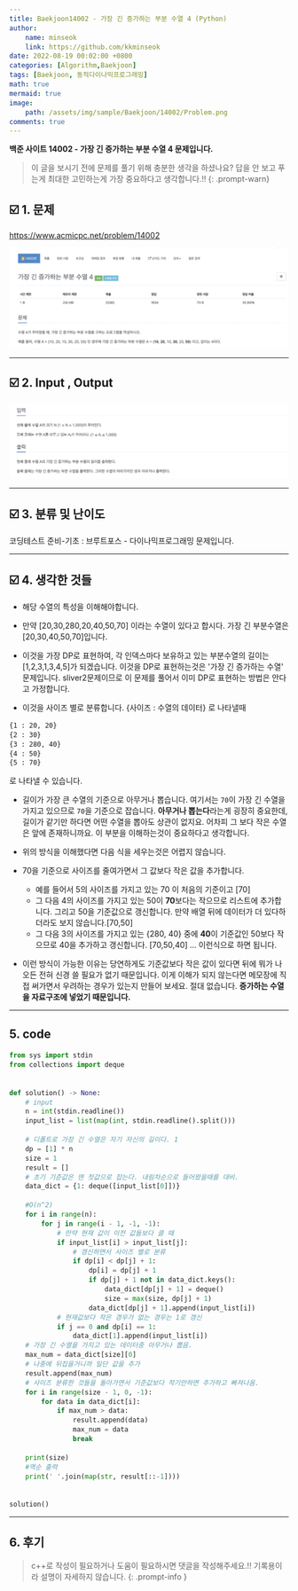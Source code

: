 ```yaml
---
title: Baekjoon14002 - 가장 긴 증가하는 부분 수열 4 (Python)
author: 
    name: minseok
    link: https://github.com/kkminseok
date: 2022-08-19 00:02:00 +0800
categories: [Algorithm,Baekjoon]
tags: [Baekjoon, 동적다이나믹프로그래밍]
math: true
mermaid: true
image: 
    path: /assets/img/sample/Baekjoon/14002/Problem.png
comments: true
---
```


**백준 사이트 14002 - 가장 긴 증가하는 부분 수열 4 문제입니다.**

> 이 글을 보시기 전에 문제를 풀기 위해 충분한 생각을 하셨나요? 답을 안 보고 푸는게 최대한 고민하는게 가장 중요하다고 생각합니다.!!
{: .prompt-warn}

## ☑️ 1. 문제
<https://www.acmicpc.net/problem/14002>


![](/assets/img/sample/Baekjoon/14002/Problem.png)

-----  

## ☑️ 2. Input , Output
![](/assets/img/sample/Baekjoon/14002/input.png)


-----  

## ☑️ 3. 분류 및 난이도

코딩테스트 준비-기초 : 브루트포스 - 다이나믹프로그래밍 문제입니다.

-----  

## ☑️ 4. 생각한 것들

- 해당 수열의 특성을 이해해야합니다.
- 만약 [20,30,280,20,40,50,70] 이라는 수열이 있다고 합시다. 가장 긴 부분수열은 [20,30,40,50,70]입니다.
- 이것을 가장 DP로 표현하여, 각 인덱스마다 보유하고 있는 부분수열의 길이는 [1,2,3,1,3,4,5]가 되겠습니다. 이것을 DP로 표현하는것은 '가장 긴 증가하는 수열' 문제입니다. sliver2문제이므로 이 문제를 풀어서 이미 DP로 표현하는 방법은 안다고 가정합니다.

- 이것을 사이즈 별로 분류합니다. {사이즈 : 수열의 데이터} 로 나타낼때
```bash
{1 : 20, 20}
{2 : 30}
{3 : 280, 40}
{4 : 50}
{5 : 70}
```
로 나타낼 수 있습니다.

- 길이가 가장 큰 수열의 기준으로 아무거나 뽑습니다. 여기서는 `70`이 가장 긴 수열을 가지고 있으므로 `70`을 기준으로 잡습니다. **아무거나 뽑는다**라는게 굉장히 중요한데, 길이가 같기만 하다면 어떤 수열을 뽑아도 상관이 없지요. 어차피 그 보다 작은 수열은 앞에 존재하니까요. 이 부분을 이해하는것이 중요하다고 생각합니다.

- 위의 방식을 이해했다면 다음 식을 세우는것은 어렵지 않습니다.
- 70을 기준으로 사이즈를 줄여가면서 그 값보다 작은 값을 추가합니다.
  - 예를 들어서 5의 사이즈를 가지고 있는 70 이 처음의 기준이고 [70]
  - 그 다음 4의 사이즈를 가지고 있는 50이 **70**보다는 작으므로 리스트에 추가합니다. 그리고 50을 기준값으로 갱신합니다. 만약 배열 뒤에 데이터가 더 있다하더라도 보지 않습니다.[70,50]
  - 그 다음 3의 사이즈를 가지고 있는 {280, 40} 중에 **40**이 기준값인 50보다 작으므로 40을 추가하고 갱신합니다. [70,50,40]
  ... 이런식으로 하면 됩니다.
- 이런 방식이 가능한 이유는 당연하게도 기준값보다 작은 값이 있다면 뒤에 뭐가 나오든 전혀 신경 쓸 필요가 없기 때문입니다. 이게 이해가 되지 않는다면 메모장에 직접 써가면서 우려하는 경우가 있는지 만들어 보세요. 절대 없습니다. **증가하는 수열을 자료구조에 넣었기 때문입니다.**


-----  

## 5. code

```python
from sys import stdin
from collections import deque


def solution() -> None:
    # input
    n = int(stdin.readline())
    input_list = list(map(int, stdin.readline().split()))

    # 디폴트로 가장 긴 수열은 자기 자신의 길이다. 1
    dp = [1] * n
    size = 1
    result = []
    # 초기 기준값은 맨 첫값으로 잡는다. 내림차순으로 들어왔을때를 대비.
    data_dict = {1: deque([input_list[0]])}

    #O(n^2)
    for i in range(n):
        for j in range(i - 1, -1, -1):
            # 만약 현재 값이 이전 값들보다 클 때
            if input_list[i] > input_list[j]:
                # 갱신하면서 사이즈 별로 분류
                if dp[i] < dp[j] + 1:
                    dp[i] = dp[j] + 1
                    if dp[j] + 1 not in data_dict.keys():
                        data_dict[dp[j] + 1] = deque()
                        size = max(size, dp[j] + 1)
                    data_dict[dp[j] + 1].append(input_list[i])
            # 현재값보다 작은 경우가 없는 경우는 1로 갱신
            if j == 0 and dp[i] == 1:
                data_dict[1].append(input_list[i])
    # 가장 긴 수열을 가지고 있는 데이터중 아무거나 뽑음.
    max_num = data_dict[size][0]
    # 나중에 뒤집을거니까 일단 값을 추가
    result.append(max_num)
    # 사이즈 분류한 것들을 돌아가면서 기준값보다 작기만하면 추가하고 빠져나옴.
    for i in range(size - 1, 0, -1):
        for data in data_dict[i]:
            if max_num > data:
                result.append(data)
                max_num = data
                break

    print(size)
    #역순 출력
    print(' '.join(map(str, result[::-1])))


solution()

```

-----

## 6. 후기


> c++로 작성이 필요하거나 도움이 필요하시면 댓글을 작성해주세요.!! 기록용이라 설명이 자세하지 않습니다.
{: .prompt-info }